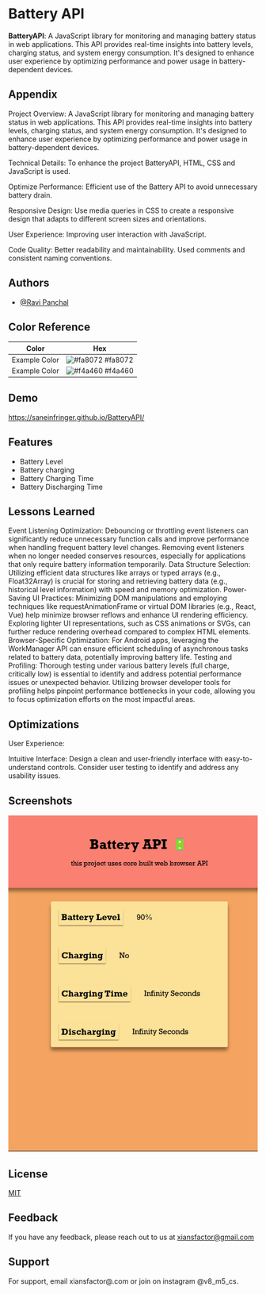 
# Battery API

**BatteryAPI**: A JavaScript library for monitoring and managing battery status in web applications. This API provides real-time insights into battery levels, charging status, and system energy consumption. It's designed to enhance user experience by optimizing performance and power usage in battery-dependent devices.



## Appendix

Project Overview: A JavaScript library for monitoring and managing battery status in web applications. This API provides real-time insights into battery levels, charging status, and system energy consumption. It's designed to enhance user experience by optimizing performance and power usage in battery-dependent devices.

Technical Details: To enhance the project BatteryAPI, HTML, CSS and JavaScript is used.

Optimize Performance: Efficient use of the Battery API to avoid unnecessary battery drain.

Responsive Design: Use media queries in CSS to create a responsive design that adapts to different screen sizes and orientations.

User Experience: Improving user interaction with JavaScript.

Code Quality: Better readability and maintainability. Used comments and consistent naming conventions.


## Authors

- [@Ravi Panchal](https://github.com/saneinfringer)

## Color Reference

| Color             | Hex                                                                |
| ----------------- | ------------------------------------------------------------------ |
| Example Color | ![#fa8072](https://via.placeholder.com/10/0a192f?text=+) #fa8072 |
| Example Color | ![#f4a460](https://via.placeholder.com/10/f8f8f8?text=+) #f4a460 |


## Demo

https://saneinfringer.github.io/BatteryAPI/



## Features

- Battery Level
- Battery charging
- Battery Charging Time
- Battery Discharging Time


## Lessons Learned

Event Listening Optimization:
Debouncing or throttling event listeners can significantly reduce unnecessary function calls and improve performance when handling frequent battery level changes.
Removing event listeners when no longer needed conserves resources, especially for applications that only require battery information temporarily.
Data Structure Selection:
Utilizing efficient data structures like arrays or typed arrays (e.g., Float32Array) is crucial for storing and retrieving battery data (e.g., historical level information) with speed and memory optimization.
Power-Saving UI Practices:
Minimizing DOM manipulations and employing techniques like requestAnimationFrame or virtual DOM libraries (e.g., React, Vue) help minimize browser reflows and enhance UI rendering efficiency.
Exploring lighter UI representations, such as CSS animations or SVGs, can further reduce rendering overhead compared to complex HTML elements.
Browser-Specific Optimization:
For Android apps, leveraging the WorkManager API can ensure efficient scheduling of asynchronous tasks related to battery data, potentially improving battery life.
Testing and Profiling:
Thorough testing under various battery levels (full charge, critically low) is essential to identify and address potential performance issues or unexpected behavior.
Utilizing browser developer tools for profiling helps pinpoint performance bottlenecks in your code, allowing you to focus optimization efforts on the most impactful areas.


## Optimizations

User Experience:

Intuitive Interface: Design a clean and user-friendly interface with easy-to-understand controls. Consider user testing to identify and address any usability issues.


## Screenshots

![App Screenshot](screenshot/screenshot.png)


## License

[MIT](https://choosealicense.com/licenses/mit/)


## Feedback

If you have any feedback, please reach out to us at xiansfactor@gmail.com


## Support

For support, email xiansfactor@.com or join on instagram @v8_m5_cs.


